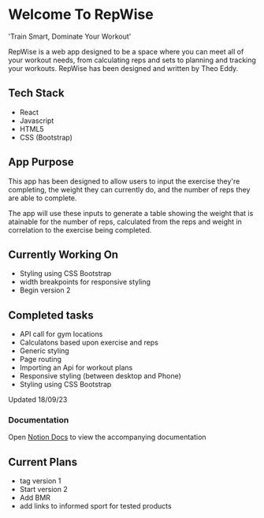 #  Welcome To RepWise

'Train Smart, Dominate Your Workout'

RepWise is a web app designed to be a space where you can meet all of your workout needs, from calculating reps and sets to planning and tracking your workouts. RepWise has been designed and written by Theo Eddy.

## Tech Stack
- React
- Javascript
- HTML5
- CSS (Bootstrap)

## App Purpose

This app has been designed to allow users to input the exercise they're completing, the weight they can currently do, and the number of reps they are able to complete.

The app will use these inputs to generate a table showing the weight that is atainable for the number of reps, calculated from the reps and weight in correlation to the exercise being completed. 

## Currently Working On

- Styling using CSS Bootstrap
- width breakpoints for responsive styling
- Begin version 2

## Completed tasks

- API call for gym locations 
- Calculatons based upon exercise and reps
- Generic styling
- Page routing
- Importing an Api for workout plans
- Responsive styling (between desktop and Phone)
- Styling using CSS Bootstrap


Updated 18/09/23

### Documentation

Open [Notion Docs](https://theo-eddy.notion.site/RepWise-v1-18d54323270448cb8eddea2038130522?pvs=4) to view the accompanying documentation

## Current Plans

- tag version 1
- Start version 2
- Add BMR
- add links to informed sport for tested products